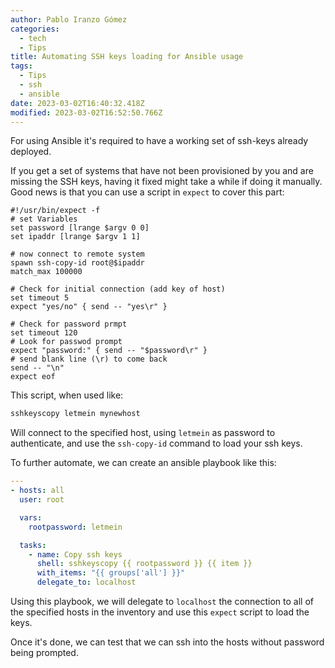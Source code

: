```yaml
---
author: Pablo Iranzo Gómez
categories:
  - tech
  - Tips
title: Automating SSH keys loading for Ansible usage
tags:
  - Tips
  - ssh
  - ansible
date: 2023-03-02T16:40:32.418Z
modified: 2023-03-02T16:52:50.766Z
---
```


For using Ansible it's required to have a working set of ssh-keys already deployed.

If you get a set of systems that have not been provisioned by you and are missing the SSH keys, having it fixed might take a while if doing it manually. Good news is that you can use a script in `expect` to cover this part:

```expect
#!/usr/bin/expect -f
# set Variables
set password [lrange $argv 0 0]
set ipaddr [lrange $argv 1 1]

# now connect to remote system
spawn ssh-copy-id root@$ipaddr
match_max 100000

# Check for initial connection (add key of host)
set timeout 5
expect "yes/no" { send -- "yes\r" }

# Check for password prmpt
set timeout 120
# Look for passwod prompt
expect "password:" { send -- "$password\r" }
# send blank line (\r) to come back
send -- "\n"
expect eof
```

This script, when used like:

```bash
sshkeyscopy letmein mynewhost
```

Will connect to the specified host, using `letmein` as password to authenticate, and use the `ssh-copy-id` command to load your ssh keys.

To further automate, we can create an ansible playbook like this:

```yaml
---
- hosts: all
  user: root

  vars:
    rootpassword: letmein

  tasks:
    - name: Copy ssh keys
      shell: sshkeyscopy {{ rootpassword }} {{ item }}
      with_items: "{{ groups['all'] }}"
      delegate_to: localhost
```

Using this playbook, we will delegate to `localhost` the connection to all of the specified hosts in the inventory and use this `expect` script to load the keys.

Once it's done, we can test that we can ssh into the hosts without password being prompted.
